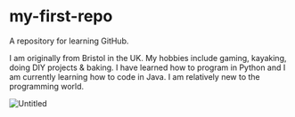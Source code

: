 # my-first-repo
A repository for learning GitHub.

I am originally from Bristol in the UK.
My hobbies include gaming, kayaking, doing DIY projects & baking.
I have learned how to program in Python and I am currently learning how to code in Java. I am relatively new to the programming world.

![Untitled](https://github.com/clee1507/my-first-repo/assets/164204808/90516cb9-bc99-4d30-be87-adc8e6c7e6e3)
